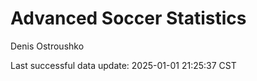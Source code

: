 # Advanced Soccer Statistics
Denis Ostroushko

<!-- gfm -->

Last successful data update: 2025-01-01 21:25:37 CST
